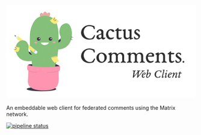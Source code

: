 ![](./assets/readme-header.png)

An embeddable web client for federated comments using the Matrix network.

[![pipeline status](https://gitlab.com/cactus-comments/cactus-client/badges/master/pipeline.svg)](https://gitlab.com/cactus-comments/cactus-client/-/commits/master)
